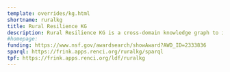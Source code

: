 ```yaml
---
template: overrides/kg.html
shortname: ruralkg
title: Rural Resilience KG
description: Rural Resilience KG is a cross-domain knowledge graph to integrate health and justice for rural resilience.
#homepage: 
funding: https://www.nsf.gov/awardsearch/showAward?AWD_ID=2333836
sparql: https://frink.apps.renci.org/ruralkg/sparql
tpf: https://frink.apps.renci.org/ldf/ruralkg
---
```



